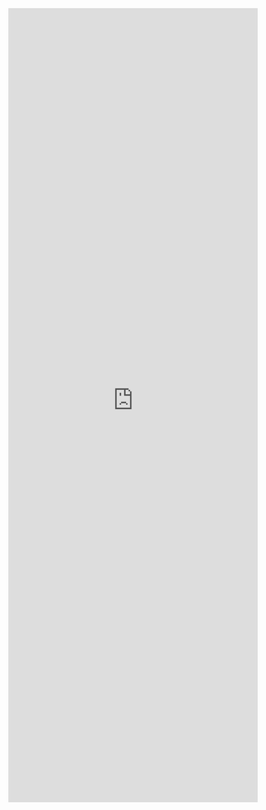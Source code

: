 <iframe 
    title='ChoiceGroup Examples'
    src='https://fabricweb.z5.web.core.windows.net/pr-deploy-site/refs/heads/master/fabric-website-resources/dist/index.html#/examples/choicegroup?docsExample=true'
    frameborder='no'
    height='1600'
    style='width: 100%;'
>